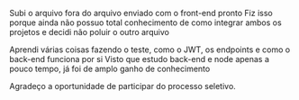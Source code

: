 Subi o arquivo fora do arquivo enviado com o front-end pronto
Fiz isso porque ainda não possuo total conhecimento de como integrar ambos os projetos e decidi não poluir o outro arquivo

Aprendi várias coisas fazendo o teste, como o JWT, os endpoints e como o back-end funciona por si
Visto que estudo back-end e node apenas a pouco tempo, já foi de amplo ganho de conhecimento

Agradeço a oportunidade de participar do processo seletivo.
